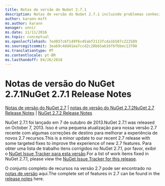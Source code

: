 ```yaml
---
title: Notas de versão do NuGet 2.7.1
description: Notas de versão do NuGet 2.7.1 incluindo problemas conhecidos, correções de bug, recursos adicionados e DCRs.
author: karann-msft
ms.author: karann
manager: unnir
ms.date: 11/11/2016
ms.topic: conceptual
ms.openlocfilehash: 7ed037c6f149f6c45abf2113fcda1b507c222589
ms.sourcegitcommit: 3eab9c4dd41ea7ccd2c28bb5ab16f6fbbec13708
ms.translationtype: MT
ms.contentlocale: pt-BR
ms.lasthandoff: 04/26/2018
---
```

# <a name="nuget-271-release-notes"></a><span data-ttu-id="0186e-103">Notas de versão do NuGet 2.7.1</span><span class="sxs-lookup"><span data-stu-id="0186e-103">NuGet 2.7.1 Release Notes</span></span>

<span data-ttu-id="0186e-104">[Notas de versão do NuGet 2.7](../release-notes/nuget-2.7.md) | [notas de versão do NuGet 2.7.2](../release-notes/nuget-2.7.2.md)</span><span class="sxs-lookup"><span data-stu-id="0186e-104">[NuGet 2.7 Release Notes](../release-notes/nuget-2.7.md) | [NuGet 2.7.2 Release Notes](../release-notes/nuget-2.7.2.md)</span></span>

<span data-ttu-id="0186e-105">NuGet 2.7.1 foi lançado em 7 de outubro de 2013.</span><span class="sxs-lookup"><span data-stu-id="0186e-105">NuGet 2.7.1 was released on October 7, 2013.</span></span>  <span data-ttu-id="0186e-106">Isso é uma pequena atualização para nossa versão 2.7 recente com algumas correções de destino para melhorar a experiência de novos 2.7 recursos.</span><span class="sxs-lookup"><span data-stu-id="0186e-106">This is a minor update to our recent 2.7 release with some targeted fixes to improve the experience of new 2.7 features.</span></span> <span data-ttu-id="0186e-107">Para obter uma lista de trabalho itens corrigidos no NuGet 2.7.1, por favor, exibir o [NuGet Issue Tracker para esta versão](http://nuget.codeplex.com/workitem/list/advanced?keyword=&status=Closed&type=All&priority=All&release=NuGet%202.7.1&assignedTo=All&component=All&sortField=LastUpdatedDate&sortDirection=Descending&page=0).</span><span class="sxs-lookup"><span data-stu-id="0186e-107">For a list of work items fixed in NuGet 2.7.1, please view the [NuGet Issue Tracker for this release](http://nuget.codeplex.com/workitem/list/advanced?keyword=&status=Closed&type=All&priority=All&release=NuGet%202.7.1&assignedTo=All&component=All&sortField=LastUpdatedDate&sortDirection=Descending&page=0).</span></span>

<span data-ttu-id="0186e-108">O conjunto completo de recursos na versão 2.7 pode ser encontrado no [notas de versão](../release-notes/nuget-2.7.md) aqui.</span><span class="sxs-lookup"><span data-stu-id="0186e-108">The complete set of features in 2.7 can be found in the [release notes](../release-notes/nuget-2.7.md) here.</span></span>
